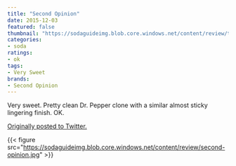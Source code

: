 ```yaml
---
title: "Second Opinion"
date: 2015-12-03
featured: false
thumbnail: "https://sodaguideimg.blob.core.windows.net/content/review/thumbs/second-opinion.jpg"
categories:
- soda
ratings:
- ok
tags:
- Very Sweet
brands:
- Second Opinion
---
```


Very sweet. Pretty clean Dr. Pepper clone with a similar almost sticky lingering finish. OK.

[Originally posted to Twitter.](https://twitter.com/Cavorter/status/672507098979143680)

{{< figure src="https://sodaguideimg.blob.core.windows.net/content/review/second-opinion.jpg" >}}
